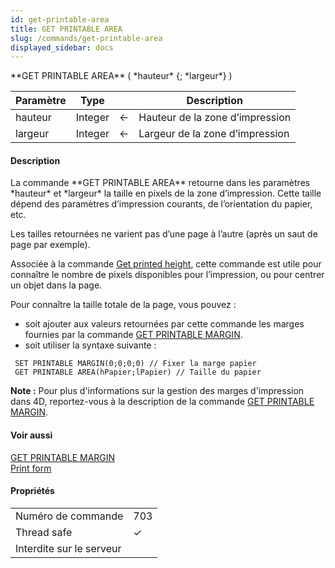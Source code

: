```yaml
---
id: get-printable-area
title: GET PRINTABLE AREA
slug: /commands/get-printable-area
displayed_sidebar: docs
---
```


<!--REF #_command_.GET PRINTABLE AREA.Syntax-->**GET PRINTABLE AREA** ( *hauteur* {; *largeur*} )<!-- END REF-->
<!--REF #_command_.GET PRINTABLE AREA.Params-->
| Paramètre | Type |  | Description |
| --- | --- | --- | --- |
| hauteur | Integer | &#8592; | Hauteur de la zone d’impression |
| largeur | Integer | &#8592; | Largeur de la zone d’impression |

<!-- END REF-->

#### Description 

<!--REF #_command_.GET PRINTABLE AREA.Summary-->La commande **GET PRINTABLE AREA** retourne dans les paramètres *hauteur* et *largeur* la taille en pixels de la zone d’impression.<!-- END REF--> Cette taille dépend des paramètres d’impression courants, de l’orientation du papier, etc. 

Les tailles retournées ne varient pas d’une page à l’autre (après un saut de page par exemple). 

Associée à la commande [Get printed height](get-printed-height.md), cette commande est utile pour connaître le nombre de pixels disponibles pour l’impression, ou pour centrer un objet dans la page. 

Pour connaître la taille totale de la page, vous pouvez :

* soit ajouter aux valeurs retournées par cette commande les marges fournies par la commande [GET PRINTABLE MARGIN](get-printable-margin.md).
* soit utiliser la syntaxe suivante :

```4d
 SET PRINTABLE MARGIN(0;0;0;0) // Fixer la marge papier
 GET PRINTABLE AREA(hPapier;lPapier) // Taille du papier
```

**Note :** Pour plus d'informations sur la gestion des marges d'impression dans 4D, reportez-vous à la description de la commande [GET PRINTABLE MARGIN](get-printable-margin.md). 

#### Voir aussi 

[GET PRINTABLE MARGIN](get-printable-margin.md)  
[Print form](../commands/print-form.md)  

#### Propriétés
|  |  |
| --- | --- |
| Numéro de commande | 703 |
| Thread safe | &check; |
| Interdite sur le serveur ||


